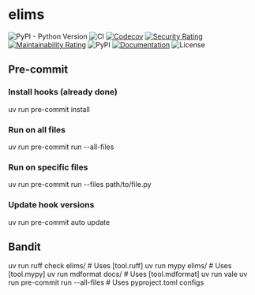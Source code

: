 # elims

![PyPI - Python Version](https://img.shields.io/pypi/pyversions/elims)
![CI](https://github.com/FabienMeyer/e-lims-d2xx/actions/workflows/ci.yml/badge.svg)
[![Codecov](https://codecov.io/gh/FabienMeyer/e-lims-d2xx/graph/badge.svg?token=xp3TKuNLKh)](https://codecov.io/gh/FabienMeyer/elims)
[![Security Rating](https://sonarcloud.io/api/project_badges/measure?project=FabienMeyer_elims&metric=security_rating)](https://sonarcloud.io/summary/new_code?id=FabienMeyer_elims)
[![Maintainability Rating](https://sonarcloud.io/api/project_badges/measure?project=FabienMeyer_elims&metric=sqale_rating)](https://sonarcloud.io/summary/new_code?id=FabienMeyer_elims)
![PyPI](https://img.shields.io/pypi/v/elims.svg)
[![Documentation](https://img.shields.io/badge/GitHub-Pages-blue)](https://fabienmeyer.github.io/elims/)
![License](https://img.shields.io/github/license/FabienMeyer/elims)

## Pre-commit

### Install hooks (already done)

uv run pre-commit install

### Run on all files

uv run pre-commit run --all-files

### Run on specific files

uv run pre-commit run --files path/to/file.py

### Update hook versions

uv run pre-commit auto update

## Bandit

uv run ruff check elims/ # Uses [tool.ruff]
uv run mypy elims/ # Uses [tool.mypy]
uv run mdformat docs/ # Uses [tool.mdformat]
uv run vale
uv run pre-commit run --all-files # Uses pyproject.toml configs
